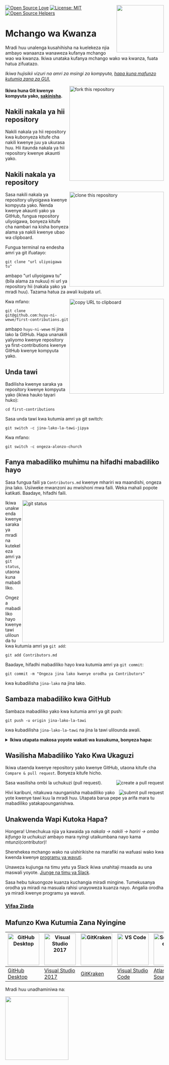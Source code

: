 [![Open Source Love](https://firstcontributions.github.io/open-source-badges/badges/open-source-v1/open-source.svg)](https://github.com/firstcontributions/open-source-badges)
[<img align="right" width="150" src="https://firstcontributions.github.io/assets/Readme/join-slack-team.png">](https://join.slack.com/t/firstcontributors/shared_invite/zt-1n4y7xnk0-DnLVTaN6U9xLU79H5Hi62w)
[![License: MIT](https://img.shields.io/badge/License-MIT-green.svg)](https://opensource.org/licenses/MIT)
[![Open Source Helpers](https://www.codetriage.com/roshanjossey/first-contributions/badges/users.svg)](https://www.codetriage.com/roshanjossey/first-contributions)


# Mchango wa Kwanza

Mradi huu unalenga kusahihisha na kuelekeza njia ambayo wanaanza wanaweza kufanya mchango wao wa kwanza. Ikiwa unataka kufanya mchango wako wa kwanza, fuata hatua zifuatazo.

_Ikiwa hujisikii vizuri na amri za msingi za kompyuta, [hapa kuna mafunzo kutumia zana za GUI.](#tutorials-using-other-tools)_

<img align="right" width="300" src="https://firstcontributions.github.io/assets/Readme/fork.png" alt="fork this repository" />

#### Ikiwa huna Git kwenye kompyuta yako, [sakinisha](https://docs.github.com/en/get-started/quickstart/set-up-git).

## Nakili nakala ya hii repository
Nakili nakala ya hii repository kwa kubonyeza kitufe cha nakili kwenye juu ya ukurasa huu. Hii itaunda nakala ya hii repository kwenye akaunti yako.


## Nakili nakala ya repository
<img align="right" width="300" src="https://firstcontributions.github.io/assets/Readme/clone.png" alt="clone this repository" />

Sasa nakili nakala ya repository uliyoigawa kwenye kompyuta yako. Nenda kwenye akaunti yako ya GitHub, fungua repository uliyoigawa, bonyeza kitufe cha nambari na kisha bonyeza alama ya nakili kwenye ubao wa clipboard.

Fungua terminal na endesha amri ya git ifuatayo:

```
git clone "url uliyoigawa tu"
```

ambapo "url uliyoigawa tu" (bila alama za nukuu) ni url ya repository hii (nakala yako ya mradi huu). Tazama hatua za awali kuipata url.

<img align="right" width="300" src="https://firstcontributions.github.io/assets/Readme/copy-to-clipboard.png" alt="copy URL to clipboard" />

Kwa mfano:

```
git clone git@github.com:huyu-ni-wewe/first-contributions.git
```

ambapo `huyu-ni-wewe` ni jina lako la GitHub. Hapa unanakili yaliyomo kwenye repository ya first-contributions kwenye GitHub kwenye kompyuta yako.

## Unda tawi
Badilisha kwenye saraka ya repository kwenye kompyuta yako (ikiwa hauko tayari huko):

```
cd first-contributions
```

Sasa unda tawi kwa kutumia amri ya git switch:

```
git switch -c jina-lako-la-tawi-jipya
```

Kwa mfano:

```
git switch -c ongeza-alonzo-church
```

## Fanya mabadiliko muhimu na hifadhi mabadiliko hayo

Sasa fungua faili ya `Contributors.md` kwenye mhariri wa maandishi, ongeza jina lako. Usiiweke mwanzoni au mwishoni mwa faili. Weka mahali popote katikati. Baadaye, hifadhi faili.

<img align="right" width="450" src="https://firstcontributions.github.io/assets/Readme/git-status.png" alt="git status" />

Ikiwa unakwenda kwenye saraka ya mradi na kutekeleza amri ya `git status`, utaona kuna mabadiliko.

Ongeza mabadiliko hayo kwenye tawi ulilounda tu kwa kutumia amri ya `git add`:

```
git add Contributors.md
```

Baadaye, hifadhi mabadiliko hayo kwa kutumia amri ya `git commit`:

```
git commit -m "Ongeza jina lako kwenye orodha ya Contributors"
```

kwa kubadilisha `jina-lako` na jina lako.

## Sambaza mabadiliko kwa GitHub
Sambaza mabadiliko yako kwa kutumia amri ya git push:

```
git push -u origin jina-lako-la-tawi
```

kwa kubadilisha `jina-lako-la-tawi` na jina la tawi ulilounda awali.

<details>
<summary> <strong>Ikiwa utapata makosa yoyote wakati wa kusukuma, bonyeza hapa:</strong></summary>

- ### Kosa la Uthibitisho
<pre>remote: Msaada wa uthibitisho wa nenosiri uliondolewa mnamo Agosti 13, 2021. Tafadhali tumia kitufe cha ufikiaji binafsi badala yake.
remote: Tafadhali tembelea https://github.blog/2020-12-15-token-authentication-requirements-for-git-operations/ kwa habari zaidi.
fatal: Uthibitisho umeshindwa kwa 'https://github.com/<jina-lako>/first-contributions.git/'</pre>

Nenda kwenye [Mafunzo ya GitHub](https://docs.github.com/en/authentication/connecting-to-github-with-ssh/adding-a-new-ssh-key-to-your-github-account) kuhusu kutoa na kusanidi ufunguo wa SSH kwa akaunti yako.

</details>

## Wasilisha Mabadiliko Yako Kwa Ukaguzi
Ikiwa utaenda kwenye repository yako kwenye GitHub, utaona kitufe cha `Compare & pull request`. Bonyeza kitufe hicho.

<img style="float: right;" src="https://firstcontributions.github.io/assets/Readme/compare-and-pull.png" alt="create a pull request" />

Sasa wasilisha ombi la uchukuzi (pull request).

<img style="float: right;" src="https://firstcontributions.github.io/assets/Readme/submit-pull-request.png" alt="submit pull request" />

Hivi karibuni, nitakuwa naunganisha mabadiliko yako yote kwenye tawi kuu la mradi huu. Utapata barua pepe ya arifa mara tu mabadiliko yatakapounganishwa.

## Unakwenda Wapi Kutoka Hapa?

Hongera! Umechukua njia ya kawaida ya _nakala -> nakili -> hariri -> omba kifungo la uchukuzi_ ambayo mara nyingi utaikumbana nayo kama mtunzi(contributor)!

Sherehekea mchango wako na uishirikishe na marafiki na wafuasi wako kwa kwenda kwenye [programu ya wavuti](https://firstcontributions.github.io/#social-share).

Unaweza kujiunga na timu yetu ya Slack ikiwa unahitaji msaada au una maswali yoyote. [Jiunge na timu ya Slack](https://join.slack.com/t/firstcontributors/shared_invite/zt-1n4y7xnk0-DnLVTaN6U9xLU79H5Hi62w).

Sasa hebu tukuongoze kuanza kuchangia miradi mingine. Tumekusanya orodha ya miradi na masuala rahisi unayoweza kuanza nayo. Angalia orodha ya miradi kwenye programu ya wavuti.

### [Vifaa Ziada](additional-material/git_workflow_scenarios/additional-material.md)

## Mafunzo Kwa Kutumia Zana Nyingine

| <a href="gui-tool-tutorials/github-desktop-tutorial.md"><img alt="GitHub Desktop" src="https://desktop.github.com/images/desktop-icon.svg" width="100"></a> | <a href="gui-tool-tutorials/github-windows-vs2017-tutorial.md"><img alt="Visual Studio 2017" src="https://upload.wikimedia.org/wikipedia/commons/c/cd/Visual_Studio_2017_Logo.svg" width="100"></a> | <a href="gui-tool-tutorials/gitkraken-tutorial.md"><img alt="GitKraken" src="https://firstcontributions.github.io/assets/gui-tool-tutorials/gitkraken-tutorial/gk-icon.png" width="100"></a> | <a href="gui-tool-tutorials/github-windows-vs-code-tutorial.md"><img alt="VS Code" src="https://upload.wikimedia.org/wikipedia/commons/2/2d/Visual_Studio_Code_1.18_icon.svg" width=100></a> | <a href="gui-tool-tutorials/sourcetree-macos-tutorial.md"><img alt="Sourcetree App" src="https://wac-cdn.atlassian.com/dam/jcr:81b15cde-be2e-4f4a-8af7-9436f4a1b431/Sourcetree-icon-blue.svg" width=100></a> | <a href="gui-tool-tutorials/github-windows-intellij-tutorial.md"><img alt="IntelliJ IDEA" src="https://upload.wikimedia.org/wikipedia/commons/thumb/9/9c/IntelliJ_IDEA_Icon.svg/512px-IntelliJ_IDEA_Icon.svg.png" width=100></a> |
| ----------------------------------------------------------------------------------------------------------------------------------------------------------- | --------------------------------------------------------------------------------------------------------------------------------------------------------------------------------------------------- | -------------------------------------------------------------------------------------------------------------------------------------------------------------------------------------------- | -------------------------------------------------------------------------------------------------------------------------------------------------------------------------------------------- | ------------------------------------------------------------------------------------------------------------------------------------------------------------------------------------------------------------ | -------------------------------------------------------------------------------------------------------------------------------------------------------------------------------------------------------------------------------- |
| [GitHub Desktop](gui-tool-tutorials/github-desktop-tutorial.md)                                                                                             | [Visual Studio 2017](gui-tool-tutorials/github-windows-vs2017-tutorial.md)                                                                                                                          | [GitKraken](gui-tool-tutorials/gitkraken-tutorial.md)                                                                                                                                        | [Visual Studio Code](gui-tool-tutorials/github-windows-vs-code-tutorial.md)                                                                                                                  | [Atlassian Sourcetree](gui-tool-tutorials/sourcetree-macos-tutorial.md)                                                                                                                                      | [IntelliJ IDEA](gui-tool-tutorials/github-windows-intellij-tutorial.md)                                                                                                                                                          |

<p>Mradi huu unadhaminiwa na:</p>
<p>
  <a href="https://www.digitalocean.com/">
    <img src="https://opensource.nyc3.cdn.digitaloceanspaces.com/attribution/assets/SVG/DO_Logo_horizontal_blue.svg" width="201px">
  </a>
</p>
